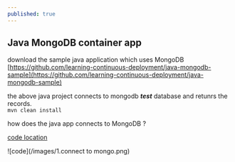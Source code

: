 ```yaml
---
published: true
---
```

## Java MongoDB container app

download the sample java application which uses MongoDB  
[https://github.com/learning-continuous-deployment/java-mongodb-sample](https://github.com/learning-continuous-deployment/java-mongodb-sample)

the above java project connects to mongodb **_test_** database and retunrs the records.  
`mvn clean install`

how does the java app connects to MongoDB ? 

[code location](https://github.com/learning-continuous-deployment/java-mongodb-sample/blob/master/src/csm/Server.java) 

![code](/images/1.connect to mongo.png)

